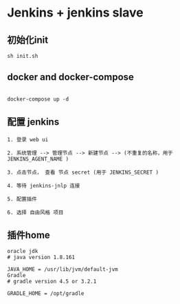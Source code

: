 # Jenkins + jenkins slave

## 初始化init

```
sh init.sh

```


## docker and docker-compose

```

docker-compose up -d

```


## 配置 jenkins

```
1. 登录 web ui 

2. 系统管理 --> 管理节点 --> 新建节点 --> (不重复的名称，用于 JENKINS_AGENT_NAME )

3. 点击节点， 查看 节点 secret (用于 JENKINS_SECRET ) 

4. 等待 jenkins-jnlp 连接

5. 配置插件

6. 选择 自由风格 项目

```


## 插件home

```
oracle jdk
# java version 1.8.161

JAVA_HOME = /usr/lib/jvm/default-jvm
Gradle
# gradle version 4.5 or 3.2.1

GRADLE_HOME = /opt/gradle
```
